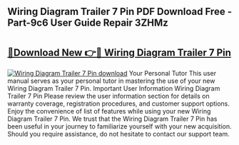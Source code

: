 ## Wiring Diagram Trailer 7 Pin PDF Download Free - Part-9c6 User Guide Repair 3ZHMz

# <h2><a href="http://dfhstm.blite.top/?on=Wiring+Diagram+Trailer+7+Pin">🔗Download New 👉🔴 Wiring Diagram Trailer 7 Pin</a></h2>

[![Wiring Diagram Trailer 7 Pin download](https://i.imgur.com/lujVjoI.png)](http://dfhstm.blite.top/?on=Wiring+Diagram+Trailer+7+Pin)
Your Personal Tutor This user manual serves as your personal tutor in mastering the use of your new Wiring Diagram Trailer 7 Pin. Important User Information Wiring Diagram Trailer 7 Pin Please review the user information section for details on warranty coverage, registration procedures, and customer support options. Enjoy the convenience of list of features while using your new Wiring Diagram Trailer 7 Pin. We trust that the Wiring Diagram Trailer 7 Pin has been useful in your journey to familiarize yourself with your new acquisition. Should you require assistance, do not hesitate to contact our support team.
